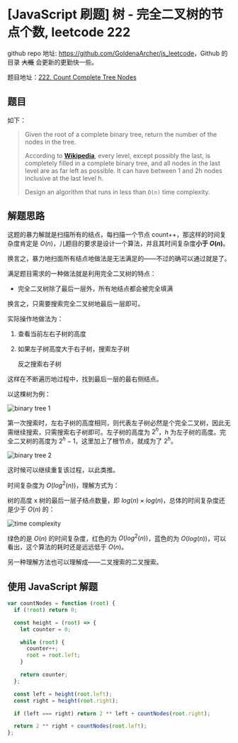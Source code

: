 # [JavaScript 刷题] 树 - 完全二叉树的节点个数, leetcode 222

github repo 地址: <https://github.com/GoldenaArcher/js_leetcode>，Github 的目录 ~~大概~~ 会更新的更勤快一些。

题目地址：[222. Count Complete Tree Nodes](https://leetcode.com/problems/count-complete-tree-nodes/)

## 题目

如下：

> Given the root of a complete binary tree, return the number of the nodes in the tree.
>
> According to **[Wikipedia](https://en.wikipedia.org/wiki/Binary_tree#Types_of_binary_trees)**, every level, except possibly the last, is completely filled in a complete binary tree, and all nodes in the last level are as far left as possible. It can have between 1 and 2h nodes inclusive at the last level h.
>
> Design an algorithm that runs in less than `O(n)` time complexity.

## 解题思路

这题的暴力解就是扫描所有的结点，每扫描一个节点 count++，那这样的时间复杂度肯定是 $O(n)$，儿题目的要求是设计一个算法，并且其时间复杂度**小于 $O(n)$**。

换言之，暴力地扫面所有结点地做法是无法满足的——不过的确可以通过就是了。

满足题目需求的一种做法就是利用完全二叉树的特点：

- 完全二叉树除了最后一层外，所有地结点都会被完全填满

换言之，只需要搜索完全二叉树地最后一层即可。

实际操作地做法为：

1. 查看当前左右子树的高度
2. 如果左子树高度大于右子树，搜索左子树

   反之搜索右子树

这样在不断遍历地过程中，找到最后一层的最右侧结点。

以这棵树为例：

![binary tree 1](https://img-blog.csdnimg.cn/544d4fdd01904307882198779b2fb6db.png)

第一次搜索时，左右子树的高度相同，则代表左子树必然是个完全二叉树，因此无需继续搜索，只需搜索右子树即可。左子树的高度为 $2^h$，$h$ 为左子树的高度。完全二叉树的高度为 $2^h - 1$，这里加上了根节点，就成为了 $2^h$。

![binary tree 2](https://img-blog.csdnimg.cn/0d1d2d284826434fbc6756aa0f34e268.png)

这时候可以继续重复该过程，以此类推。

时间复杂度为 $O(log^2(n))$，理解方式为：

树的高度 x 树的最后一层子结点数量，即 $log(n) \times log(n)$，总体的时间复杂度还是少于 $O(n)$ 的：

![time complexity](https://img-blog.csdnimg.cn/7622296ce6514f3390951fa8b1e633f3.png)

绿色的是 $O(n)$ 的时间复杂度，红色的为 $O(log^2(n))$，蓝色的为 $O(log(n))$，可以看出，这个算法的耗时还是远远低于 $O(n)$。

另一种理解方法也可以理解成——二叉搜索的二叉搜索。

## 使用 JavaScript 解题

```javascript
var countNodes = function (root) {
  if (!root) return 0;

  const height = (root) => {
    let counter = 0;

    while (root) {
      counter++;
      root = root.left;
    }

    return counter;
  };

  const left = height(root.left);
  const right = height(root.right);

  if (left === right) return 2 ** left + countNodes(root.right);

  return 2 ** right + countNodes(root.left);
};
```
